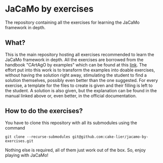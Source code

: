 # JaCaMo by exercises

The repository containing all the exercises for learning the JaCaMo framework in depth.

## What?

This is the main repository hosting all exercises recommended to learn the JaCaMo framework in depth.
All the exercises are borrowed from the handbook "CArtAgO by examples" which can be found at this [link](https://github.com/CArtAgO-lang/cartago/blob/master/docs/cartago_by_examples/cartago_by_examples.pdf).
The effort put into this work is to transform the examples into doable exercises, without having the solution right away,
stimulating the student to find a solution themselves, possibly even better than the one suggested.
For every exercise, a template for the files to create is given and their filling is left to the student.
A solution is also given, but the explanation can be found in the manual linked above or, even better, in the official documentation.

## How to do the exercises?

You have to clone this repository with all its submodules using the command

```shell
git clone --recurse-submodules git@github.com:cake-lier/jacamo-by-exercises.git
```

Nothing else is required, all of them just work out of the box. So, enjoy playing with JaCaMo!
